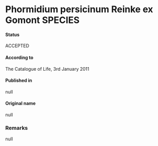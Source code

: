 # Phormidium persicinum Reinke ex Gomont SPECIES

#### Status
ACCEPTED

#### According to
The Catalogue of Life, 3rd January 2011

#### Published in
null

#### Original name
null

### Remarks
null